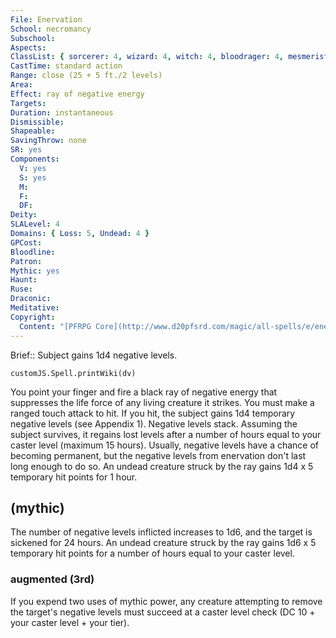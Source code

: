 ```yaml
---
File: Enervation
School: necromancy
Subschool: 
Aspects: 
ClassList: { sorcerer: 4, wizard: 4, witch: 4, bloodrager: 4, mesmerist: 4, spiritualist: 4 }
CastTime: standard action
Range: close (25 + 5 ft./2 levels)
Area: 
Effect: ray of negative energy
Targets: 
Duration: instantaneous
Dismissible: 
Shapeable: 
SavingThrow: none
SR: yes
Components:
  V: yes
  S: yes
  M: 
  F: 
  DF: 
Deity: 
SLALevel: 4
Domains: { Loss: 5, Undead: 4 }
GPCost: 
Bloodline: 
Patron: 
Mythic: yes
Haunt: 
Ruse: 
Draconic: 
Meditative: 
Copyright:
  Content: "[PFRPG Core](http://www.d20pfsrd.com/magic/all-spells/e/enervation)"
---
```

Brief:: Subject gains 1d4 negative levels.

```dataviewjs
customJS.Spell.printWiki(dv)
```

You point your finger and fire a black ray of negative energy that suppresses the life force of any living creature it strikes. You must make a ranged touch attack to hit. If you hit, the subject gains 1d4 temporary negative levels (see Appendix 1). Negative levels stack.  Assuming the subject survives, it regains lost levels after a number of hours equal to your caster level (maximum 15 hours).  Usually, negative levels have a chance of becoming permanent, but the negative levels from enervation don't last long enough to do so.  An undead creature struck by the ray gains 1d4 x 5 temporary hit points for 1 hour.


## (mythic)

The number of negative levels inflicted increases to 1d6, and the target is sickened for 24 hours. An undead creature struck by the ray gains 1d6 x 5 temporary hit points for a number of hours equal to your caster level.


### augmented (3rd)

If you expend two uses of mythic power, any creature attempting to remove the target's negative levels must succeed at a caster level check (DC 10 + your caster level + your tier).
